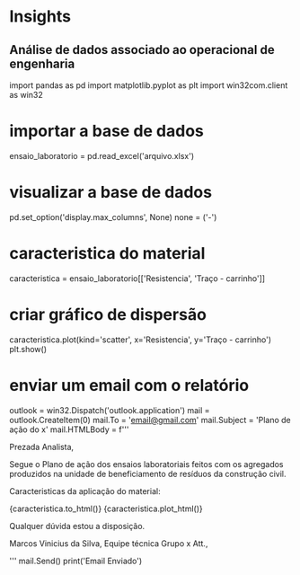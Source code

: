 # Insights
## Análise de dados associado ao operacional de engenharia
import pandas as pd
import matplotlib.pyplot as plt
import win32com.client as win32

# importar a base de dados
ensaio_laboratorio = pd.read_excel('arquivo.xlsx')

# visualizar a base de dados
pd.set_option('display.max_columns', None)
none = ('-')

# caracteristica do material
caracteristica = ensaio_laboratorio[['Resistencia', 'Traço - carrinho']]

# criar gráfico de dispersão
caracteristica.plot(kind='scatter', x='Resistencia', y='Traço - carrinho')
plt.show()


# enviar um email com o relatório
outlook = win32.Dispatch('outlook.application')
mail = outlook.CreateItem(0)
mail.To = 'email@gmail.com'
mail.Subject = 'Plano de ação do x'
mail.HTMLBody = f'''
<p>Prezada Analista,</p>

<p>Segue o Plano de ação dos ensaios laboratoriais feitos com os agregados produzidos na unidade de beneficiamento de resíduos da construção civil.</p>

<p>Caracteristicas da aplicação do material:</p>
{caracteristica.to_html()}
{caracteristica.plot_html()}

<p>Qualquer dúvida estou a disposição.</p>
<p>Marcos Vinicius da Silva, Equipe técnica Grupo x Att.,</p>
<p></p>
'''
mail.Send()
print('Email Enviado')
